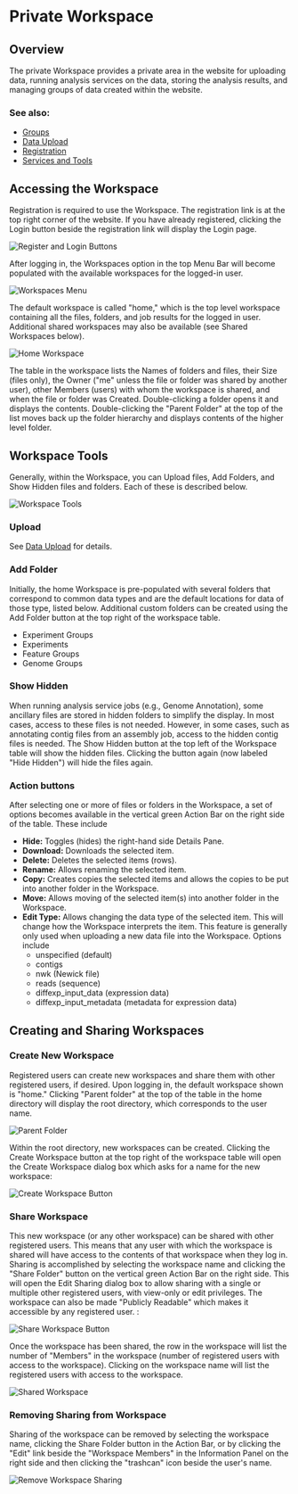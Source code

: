 # Private Workspace

## Overview
The private Workspace provides a private area in the website for uploading data, running analysis services on the data, storing the analysis results, and managing groups of data created within the website.

### See also:
  * [Groups](../workspaces/groups.html)
  * [Data Upload](../workspaces/data_upload.html)
  * [Registration](../registration.html)
  * [Services and Tools](../services_tab.html)

## Accessing the Workspace
Registration is required to use the Workspace. The registration link is at the top right corner of the website. If you have already registered, clicking the Login button beside the registration link will display the Login page. 

![Register and Login Buttons](../images/register_login_buttons.png)

After logging in, the Workspaces option in the top Menu Bar will become populated with the available workspaces for the logged-in user. 

![Workspaces Menu](../images/workspaces_menu.png)

The default workspace is called "home," which is the top level workspace containing all the files, folders, and job results for the logged in user. Additional shared workspaces may also be available (see Shared Workspaces below).

![Home Workspace](../images/workspace_home.png)

The table in the workspace lists the Names of folders and files, their Size (files only), the Owner ("me" unless the file or folder was shared by another user), other Members (users) with whom the workspace is shared, and when the file or folder was Created. Double-clicking a folder opens it and displays the contents. Double-clicking the "Parent Folder" at the top of the list moves back up the folder hierarchy and displays contents of the higher level folder. 

## Workspace Tools
Generally, within the Workspace, you can Upload files, Add Folders, and Show Hidden files and folders. Each of these is described below.

![Workspace Tools](../images/workspace_tools.png)

### Upload
See [Data Upload](../workspaces/data_upload.html) for details.

### Add Folder
Initially, the home Workspace is pre-populated with several folders that correspond to common data types and are the default locations for data of those type, listed below. Additional custom folders can be created using the Add Folder button at the top right of the workspace table.

* Experiment Groups
* Experiments
* Feature Groups
* Genome Groups

### Show Hidden
When running analysis service jobs (e.g., Genome Annotation), some ancillary files are stored in hidden folders to simplify the display. In most cases, access to these files is not needed. However, in some cases, such as annotating contig files from an assembly job, access to the hidden contig files is needed. The Show Hidden button at the top left of the Workspace table will show the hidden files. Clicking the button again (now labeled "Hide Hidden") will hide the files again.

### Action buttons

After selecting one or more of files or folders in the Workspace, a set of options becomes available in the vertical green Action Bar on the right side of the table.  These include

* **Hide:** Toggles (hides) the right-hand side Details Pane.
* **Download:** Downloads the selected item.
* **Delete:** Deletes the selected items (rows).
* **Rename:** Allows renaming the selected item.
* **Copy:** Creates copies the selected items and allows the copies to be put into another folder in the Workspace.
* **Move:** Allows moving of the selected item(s) into another folder in the Workspace.
* **Edit Type:** Allows changing the data type of the selected item. This will change how the Workspace interprets the item. This feature is generally only used when uploading a new data file into the Workspace.  Options include
  * unspecified (default)
  * contigs
  * nwk (Newick file)
  * reads (sequence)
  * diffexp_input_data (expression data)
  * diffexp_input_metadata (metadata for expression data)
  
## Creating and Sharing Workspaces

### Create New Workspace
Registered users can create new workspaces and share them with other registered users, if desired. Upon logging in, the default workspace shown is "home." Clicking "Parent folder" at the top of the table in the home directory will display the root directory, which corresponds to the user name. 

![Parent Folder](../images/parent_folder.png)

Within the root directory, new workspaces can be created.  Clicking the Create Workspace button at the top right of the workspace table will open the Create Workspace dialog box which asks for a name for the new workspace:

![Create Workspace Button](../images/create_workspace.png)

### Share Workspace
This new workspace (or any other workspace) can be shared with other registered users. This means that any user with which the workspace is shared will have access to the contents of that workspace when they log in. Sharing is accomplished by selecting the workspace name and clicking the "Share Folder" button on the vertical green Action Bar on the right side. This will open the Edit Sharing dialog box to allow sharing with a single or multiple other registered users, with view-only or edit privileges. The workspace can also be made "Publicly Readable" which makes it accessible by any registered user. : 

![Share Workspace Button](../images/share_workspace_button.png)

Once the workspace has been shared, the row in the workspace will list the number of "Members" in the workspace (number of registered users with access to the workspace). Clicking on the workspace name will list the registered users with access to the workspace. 

![Shared Workspace](../images/shared_workspace.png)

### Removing Sharing from Workspace
Sharing of the workspace can be removed by selecting the workspace name, clicking the Share Folder button in the Action Bar, or by clicking the "Edit" link beside the "Workspace Members" in the Information Panel on the right side and then clicking the "trashcan" icon beside the user's name.

![Remove Workspace Sharing](../images/remove_workspace_sharing.png)
